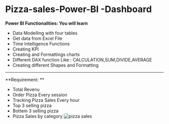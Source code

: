 # Pizza-sales-Power-BI -Dashboard
  **Power BI Functionalities: You will learn**
   - Data Modelling with four tables
   - Get data from Excel File 
   - Time Intelligence Functions
   - Creating KPI
   - Creating and Formattings charts 
   - Different DAX function Like : CALCULATION,SUM,DIVIDE,AVERAGE
   - Creating different Shapes and Formatting

--------------------------------------------
**Requirement: **
  - Total Revenu 
  - Order Pizza Every session
  - Tracking Pizza Sales Every hour 
  - Top 3 selling pizza
  - Bottem 3 selling pizza
  - Pizza Sales by category 
![pizza sales](https://user-images.githubusercontent.com/131505771/235514008-f26c4aec-2700-481e-81ca-56661ba93f79.jpg)
